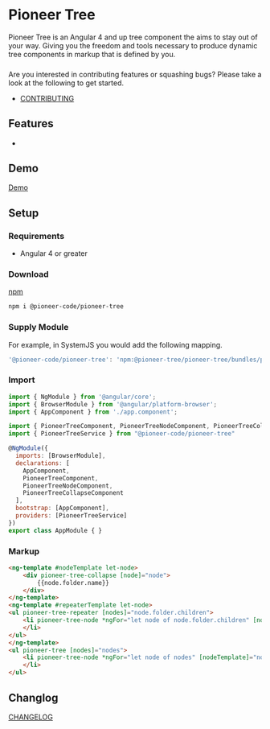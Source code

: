 Pioneer Tree
=======================
Pioneer Tree is an Angular 4 and up tree component the aims to stay out of your way.  Giving you the freedom and tools necessary to produce dynamic tree components in markup that is defined by you.

###

Are you interested in contributing features or squashing bugs? Please take a look at the following to get started.

- [CONTRIBUTING](CONTRIBUTING.md)

## Features

- 

## Demo

[Demo](https://pioneercode.github.io/pioneer-tree)

## Setup

### Requirements

- Angular 4 or greater

### Download

[npm](https://www.npmjs.com/package/@pioneer-code/pioneer-tree)
```bash
npm i @pioneer-code/pioneer-tree
```

### Supply Module

For example, in SystemJS you would add the following mapping.

```javascript
'@pioneer-code/pioneer-tree': 'npm:@pioneer-tree/pioneer-tree/bundles/pioneer-tree.umd.js'
```

### Import 

```javascript
import { NgModule } from '@angular/core';
import { BrowserModule } from '@angular/platform-browser';
import { AppComponent } from './app.component';

import { PioneerTreeComponent, PioneerTreeNodeComponent, PioneerTreeCollapseComponent } from '@pioneer-code/pioneer-tree'
import { PioneerTreeService } from "@pioneer-code/pioneer-tree"

@NgModule({
  imports: [BrowserModule],
  declarations: [
    AppComponent,
    PioneerTreeComponent,
    PioneerTreeNodeComponent,
    PioneerTreeCollapseComponent
  ],
  bootstrap: [AppComponent],
  providers: [PioneerTreeService]
})
export class AppModule { }
```

### Markup

```html
<ng-template #nodeTemplate let-node>
    <div pioneer-tree-collapse [node]="node">
        {{node.folder.name}}
    </div>
</ng-template>
<ng-template #repeaterTemplate let-node>
<ul pioneer-tree-repeater [nodes]="node.folder.children">
    <li pioneer-tree-node *ngFor="let node of node.folder.children" [nodeTemplate]="nodeTemplate" [repeaterTemplate]="repeaterTemplate" [node]="node">
    </li>
</ul>
</ng-template>
<ul pioneer-tree [nodes]="nodes">
    <li pioneer-tree-node *ngFor="let node of nodes" [nodeTemplate]="nodeTemplate" [repeaterTemplate]="repeaterTemplate" [node]="node">
    </li>
</ul>
```

## Changlog
[CHANGELOG](CHANGELOG.md)
